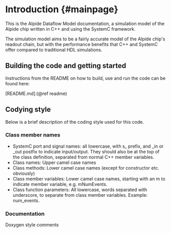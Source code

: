 # Introduction {#mainpage}

This is the Alpide Dataflow Model documentation, a simulation model of the Alpide chip written in C++ and using the SystemC framework.

The simulation model aims to be a fairly accurate model of the Alpide chip's readout chain, but with the performance benefits that C++ and SystemC offer compared to traditional HDL simulations.


## Building the code and getting started

Instructions from the README on how to build, use and run the code can be found here:

[README.md]:(@ref readme)

## Codying style

Below is a brief description of the coding style used for this code.

### Class member names

- SystemC port and signal names: all lowercase, with s_ prefix, and _in or _out postfix to indicate input/output. They should also be at the top of the class definition, separated from normal C++ member variables.
- Class names: Upper camel case names
- Class methods: Lower camel case names (except for constructor etc. obviously)
- Class member variables: Lower camel case names, starting with an m to indicate member variable, e.g. mNumEvents.
- Class function parameters: All lowercase, words separated with underscore, to separate from class member variables. Example: num_events.

### Documentation

Doxygen style comments
